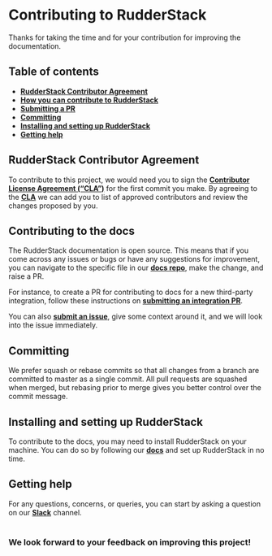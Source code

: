# Contributing to RudderStack

Thanks for taking the time and for your contribution for improving the documentation.

## Table of contents

- [**RudderStack Contributor Agreement**](#rudderstack-contributor-agreement)
- [**How you can contribute to RudderStack**](#how-you-can-contribute-to-rudderstack)
- [**Submitting a PR**](#submitting-a-pull-request)
- [**Committing**](#committing)
- [**Installing and setting up RudderStack**](#installing-and-setting-up-rudderstack)
- [**Getting help**](#getting-help)

## RudderStack Contributor Agreement

To contribute to this project, we would need you to sign the [**Contributor License Agreement (“CLA”)**][CLA] for the first commit you make. By agreeing to the [**CLA**][CLA]
we can add you to list of approved contributors and review the changes proposed by you.

## Contributing to the docs

The RudderStack documentation is open source. This means that if you come across any issues or bugs or have any suggestions for improvement, you can navigate to the specific file in our [**docs repo**](https://github.com/rudderlabs/rudderstack-docs), make the change, and raise a PR.

For instance, to create a PR for contributing to docs for a new third-party integration, follow these instructions on [**submitting an integration PR**](https://docs.rudderstack.com/user-guides/how-to-guides/how-to-submit-an-integration-pull-request).

You can also [**submit an issue**](https://github.com/rudderlabs/rudder-server/issues/new), give some context around it, and we will look into the issue immediately.

## Committing

We prefer squash or rebase commits so that all changes from a branch are committed to master as a single commit. All pull requests are squashed when merged, but rebasing prior to merge gives you better control over the commit message.

## Installing and setting up RudderStack

To contribute to the docs, you may need to install RudderStack on your machine. You can do so by following our [**docs**](https://docs.rudderstack.com/get-started/installing-and-setting-up-rudderstack) and set up RudderStack in no time.

## Getting help

For any questions, concerns, or queries, you can start by asking a question on our [**Slack**](https://rudderstack.com/join-rudderstack-slack-community/) channel.
<br><br>

### We look forward to your feedback on improving this project!


<!----variables---->

[issue]: https://github.com/rudderlabs/rudderstack-docs/issues/new
[CLA]: https://rudderlabs.wufoo.com/forms/rudderlabs-contributor-license-agreement
